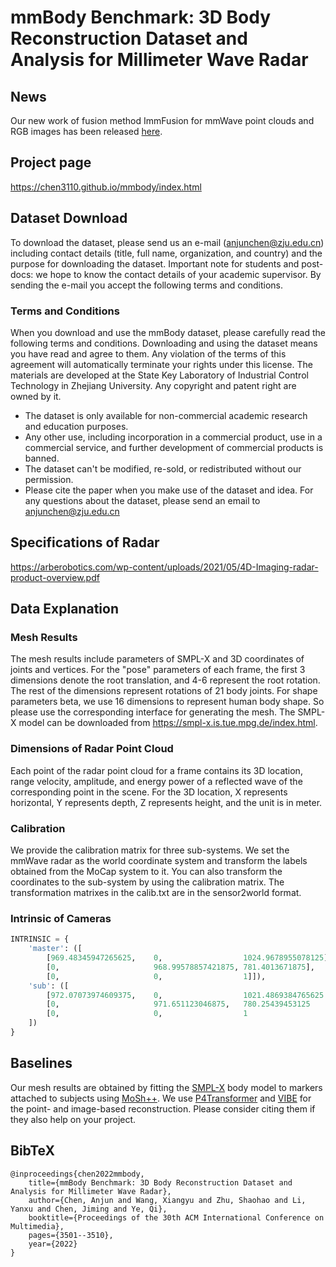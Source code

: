 # mmBody Benchmark: 3D Body Reconstruction Dataset and Analysis for Millimeter Wave Radar

## News
Our new work of fusion method ImmFusion for mmWave point clouds and RGB images has been released [here](https://github.com/Chen3110/ImmFusion).

## Project page
https://chen3110.github.io/mmbody/index.html

## Dataset Download
To download the dataset, please send us an e-mail (anjunchen@zju.edu.cn) including contact details (title, full name, organization, and country) and the purpose for downloading the dataset. Important note for students and post-docs: we hope to know the contact details of your academic supervisor. By sending the e-mail you accept the following terms and conditions.

### Terms and Conditions
When you download and use the mmBody dataset, please carefully read the following terms and conditions. Downloading and using the dataset means you have read and agree to them. Any violation of the terms of this agreement will automatically terminate your rights under this license.
The materials are developed at the State Key Laboratory of Industrial Control Technology in Zhejiang University. Any copyright and patent right are owned by it.
- The dataset is only available for non-commercial academic research and education purposes.
- Any other use, including incorporation in a commercial product, use in a commercial service, and further development of commercial products is banned.
- The dataset can't be modified, re-sold, or redistributed without our permission.
- Please cite the paper when you make use of the dataset and idea.
For any questions about the dataset, please send an email to anjunchen@zju.edu.cn

## Specifications of Radar
https://arberobotics.com/wp-content/uploads/2021/05/4D-Imaging-radar-product-overview.pdf

## Data Explanation

### Mesh Results

The mesh results include parameters of SMPL-X and 3D coordinates of joints and vertices. For the "pose" parameters of each frame, the first 3 dimensions denote the root translation, and 4-6 represent the root rotation. The rest of the dimensions represent rotations of 21 body joints. For shape parameters beta, we use 16 dimensions to represent human body shape. So please use the corresponding interface for generating the mesh. The SMPL-X model can be downloaded from https://smpl-x.is.tue.mpg.de/index.html.

### Dimensions of Radar Point Cloud
Each point of the radar point cloud for a frame contains its 3D location, range velocity, amplitude, and energy power of a reflected wave of the corresponding point in the scene. For the 3D location, X represents horizontal, Y represents depth, Z represents height, and the unit is in meter. 

### Calibration

We provide the calibration matrix for three sub-systems. We set the mmWave radar as the world coordinate system and transform the labels obtained from the MoCap system to it. You can also transform the coordinates to the sub-system by using the calibration matrix. The transformation matrixes in the calib.txt are in the sensor2world format. 

### Intrinsic of Cameras

```python
INTRINSIC = {
    'master': ([
        [969.48345947265625,    0,                  1024.9678955078125],
        [0,                     968.99578857421875, 781.4013671875],
        [0,                     0,                  1]]),
    'sub': ([
        [972.07073974609375,    0,                  1021.4869384765625  ],
        [0,                     971.651123046875,   780.25439453125     ],
        [0,                     0,                  1                   ]
    ])
}
```

## Baselines
Our mesh results are obtained by fitting the [SMPL-X](https://smpl-x.is.tue.mpg.de/) body model to markers attached to subjects using [MoSh++](https://github.com/nghorbani/moshpp). We use [P4Transformer](https://github.com/hehefan/P4Transformer) and [VIBE](https://arxiv.org/abs/1912.05656) for the point- and image-based reconstruction. Please consider citing them if they also help on your project.

## BibTeX
```
@inproceedings{chen2022mmbody,
    title={mmBody Benchmark: 3D Body Reconstruction Dataset and Analysis for Millimeter Wave Radar},
    author={Chen, Anjun and Wang, Xiangyu and Zhu, Shaohao and Li, Yanxu and Chen, Jiming and Ye, Qi},
    booktitle={Proceedings of the 30th ACM International Conference on Multimedia},
    pages={3501--3510},
    year={2022}
}
```
